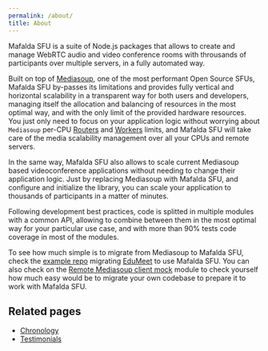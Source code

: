 ```yaml
---
permalink: /about/
title: About
---
```


Mafalda SFU is a suite of Node.js packages that allows to create and manage
WebRTC audio and video conference rooms with throusands of participants over
multiple servers, in a fully automated way.

Built on top of [Mediasoup](https://mediasoup.org/), one of the most performant
Open Source SFUs, Mafalda SFU by-passes its limitations and provides fully
vertical and horizontal scalability in a transparent way for both users and
developers, managing itself the allocation and balancing of resources in the
most optimal way, and with the only limit of the provided hardware resources.
You just only need to focus on your application logic without worrying about
`Mediasoup` per-CPU
[Routers](https://mediasoup.org/documentation/v3/mediasoup/api/#Router) and
[Workers](https://mediasoup.org/documentation/v3/mediasoup/api/#Worker) limits,
and Mafalda SFU will take care of the media scalability management over all your
CPUs and remote servers.

In the same way, Mafalda SFU also allows to scale current Mediasoup based
videoconference applications without needing to change their application logic.
Just by replacing Mediasoup with Mafalda SFU, and configure and initialize the
library, you can scale your application to thousands of participants in a
matter of minutes.

Following development best practices, code is splitted in multiple modules with
a common API, allowing to combine between them in the most optimal way for your
particular use case, and with more than 90% tests code coverage in most of the
modules.

To see how much simple is to migrate from Mediasoup to Mafalda SFU, check the
[example repo](https://github.com/Mafalda-SFU/EduMeet-Mafalda/compare/03d78e9dfcf19106a69278c1506c3618730bf734...303be91a6739698b5ba9bb0e49c6f040a20ca92c)
migrating [EduMeet](https://github.com/edumeet/edumeet) to use Mafalda SFU. You
can also check on the
[Remote Mediasoup client mock](https://github.com/Mafalda-SFU/Remote-Mediasoup-client-mock)
module to check yourself how much easy would be to migrate your own codebase to
prepare it to work with Mafalda SFU.

## Related pages

- [Chronology](/chronology/)
- [Testimonials](/testimonials/)
